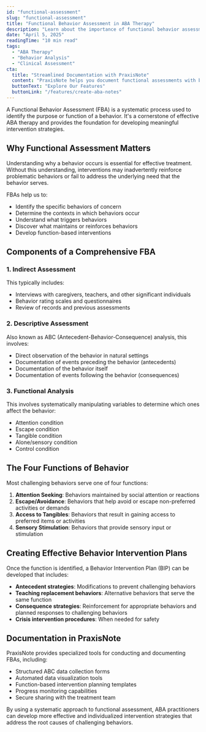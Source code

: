 ```yaml
---
id: "functional-assessment"
slug: "functional-assessment"
title: "Functional Behavior Assessment in ABA Therapy"
description: "Learn about the importance of functional behavior assessment in ABA therapy and how to conduct one effectively."
date: "April 5, 2025"
readingTime: "10 min read"
tags:
  - "ABA Therapy"
  - "Behavior Analysis"
  - "Clinical Assessment"
cta:
  title: "Streamlined Documentation with PraxisNote"
  content: "PraxisNote helps you document functional assessments with built-in templates and tools that guide you through the process, ensuring nothing is missed."
  buttonText: "Explore Our Features"
  buttonLink: "/features/create-aba-notes"
---
```


A Functional Behavior Assessment (FBA) is a systematic process used to identify the purpose or function of a behavior. It's a cornerstone of effective ABA therapy and provides the foundation for developing meaningful intervention strategies.

## Why Functional Assessment Matters

Understanding why a behavior occurs is essential for effective treatment. Without this understanding, interventions may inadvertently reinforce problematic behaviors or fail to address the underlying need that the behavior serves.

FBAs help us to:

- Identify the specific behaviors of concern
- Determine the contexts in which behaviors occur
- Understand what triggers behaviors
- Discover what maintains or reinforces behaviors
- Develop function-based interventions

## Components of a Comprehensive FBA

### 1. Indirect Assessment

This typically includes:

- Interviews with caregivers, teachers, and other significant individuals
- Behavior rating scales and questionnaires
- Review of records and previous assessments

### 2. Descriptive Assessment

Also known as ABC (Antecedent-Behavior-Consequence) analysis, this involves:

- Direct observation of the behavior in natural settings
- Documentation of events preceding the behavior (antecedents)
- Documentation of the behavior itself
- Documentation of events following the behavior (consequences)

### 3. Functional Analysis

This involves systematically manipulating variables to determine which ones affect the behavior:

- Attention condition
- Escape condition
- Tangible condition
- Alone/sensory condition
- Control condition

## The Four Functions of Behavior

Most challenging behaviors serve one of four functions:

1. **Attention Seeking**: Behaviors maintained by social attention or reactions
2. **Escape/Avoidance**: Behaviors that help avoid or escape non-preferred activities or demands
3. **Access to Tangibles**: Behaviors that result in gaining access to preferred items or activities
4. **Sensory Stimulation**: Behaviors that provide sensory input or stimulation

## Creating Effective Behavior Intervention Plans

Once the function is identified, a Behavior Intervention Plan (BIP) can be developed that includes:

- **Antecedent strategies**: Modifications to prevent challenging behaviors
- **Teaching replacement behaviors**: Alternative behaviors that serve the same function
- **Consequence strategies**: Reinforcement for appropriate behaviors and planned responses to challenging behaviors
- **Crisis intervention procedures**: When needed for safety

## Documentation in PraxisNote

PraxisNote provides specialized tools for conducting and documenting FBAs, including:

- Structured ABC data collection forms
- Automated data visualization tools
- Function-based intervention planning templates
- Progress monitoring capabilities
- Secure sharing with the treatment team

By using a systematic approach to functional assessment, ABA practitioners can develop more effective and individualized intervention strategies that address the root causes of challenging behaviors.

